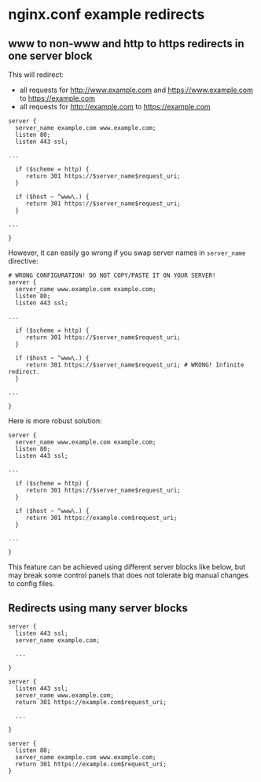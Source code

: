 # nginx.conf example redirects

## www to non-www and http to https redirects in one server block

This will redirect:
* all requests for http://www.example.com and https://www.example.com to https://example.com
* all requests for http://example.com to https://example.com

```
server {
  server_name example.com www.example.com;
  listen 80;
  listen 443 ssl;

...

  if ($scheme = http) {
     return 301 https://$server_name$request_uri;
  }

  if ($host ~ ^www\.) {
     return 301 https://$server_name$request_uri;
  }

...

}

```

However, it can easily go wrong if you swap server names in `server_name` directive:

```
# WRONG CONFIGURATION! DO NOT COPY/PASTE IT ON YOUR SERVER!
server {
  server_name www.example.com example.com;
  listen 80;
  listen 443 ssl;

...

  if ($scheme = http) {
     return 301 https://$server_name$request_uri;
  }

  if ($host ~ ^www\.) {
     return 301 https://$server_name$request_uri; # WRONG! Infinite redirect.
  }

...

}

```

Here is more robust solution:


```
server {
  server_name www.example.com example.com;
  listen 80;
  listen 443 ssl;

...

  if ($scheme = http) {
     return 301 https://$server_name$request_uri;
  }

  if ($host ~ ^www\.) {
     return 301 https://example.com$request_uri;
  }

...

}

```

This feature can be achieved using different server blocks like below, but may break some control panels that does not tolerate big manual changes to config files.

## Redirects using many server blocks

```
server {
  listen 443 ssl;
  server_name example.com;
 
  ...

}

server {
  listen 443 ssl;
  server_name www.example.com;
  return 301 https://example.com$request_uri;

  ...

}

server {
  listen 80;
  server_name example.com www.example.com;
  return 301 https://example.com$request_uri;
}
``` 

